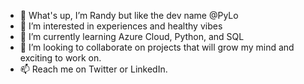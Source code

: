 - 👋 What's up, I’m Randy but like the dev name @PyLo
- 👀 I’m interested in experiences and healthy vibes
- 🌱 I’m currently learning Azure Cloud, Python, and SQL
- 💞️ I’m looking to collaborate on projects that will grow my mind and exciting to work on.
- 📫 Reach me on Twitter or LinkedIn. 

<!---
Py-devLo/Py-devLo is a ✨ special ✨ repository because its `README.md` (this file) appears on your GitHub profile.
You can click the Preview link to take a look at your changes.
--->
